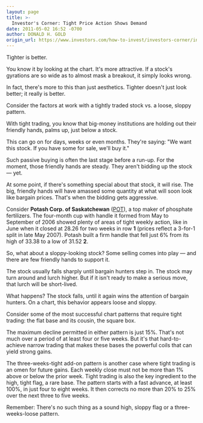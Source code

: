 ```yaml
---
layout: page
title: >-
  Investor's Corner: Tight Price Action Shows Demand
date: 2011-05-02 16:52 -0700
author: DONALD H. GOLD
origin_url: https://www.investors.com/how-to-invest/investors-corner/investors-corner-tight-price-action-shows-demand
---
```





Tighter is better.

  

You know it by looking at the chart. It's more attractive. If a stock's gyrations are so wide as to almost mask a breakout, it simply looks wrong.

  

In fact, there's more to this than just aesthetics. Tighter doesn't just look better; it really is better.

  

Consider the factors at work with a tightly traded stock vs. a loose, sloppy pattern.

  

With tight trading, you know that big-money institutions are holding out their friendly hands, palms up, just below a stock.

  

This can go on for days, weeks or even months. They're saying: "We want this stock. If you have some for sale, we'll buy it."

  

Such passive buying is often the last stage before a run-up. For the moment, those friendly hands are steady. They aren't bidding up the stock — yet.

  

At some point, if there's something special about that stock, it will rise. The big, friendly hands will have amassed some quantity at what will soon look like bargain prices. That's when the bidding gets aggressive.

  

Consider **Potash Corp. of Saskatchewan** ([POT](https://research.investors.com/quote.aspx?symbol=POT)), a top maker of phosphate fertilizers. The four-month cup with handle it formed from May to September of 2006 showed plenty of areas of tight weekly action, like in June when it closed at 28.26 for two weeks in row **1** (prices reflect a 3-for-1 split in late May 2007). Potash built a firm handle that fell just 6% from its high of 33.38 to a low of 31.52 **2**.

  

So, what about a sloppy-looking stock? Some selling comes into play — and there are few friendly hands to support it.

  

The stock usually falls sharply until bargain hunters step in. The stock may turn around and lurch higher. But if it isn't ready to make a serious move, that lurch will be short-lived.

  

What happens? The stock falls, until it again wins the attention of bargain hunters. On a chart, this behavior appears loose and sloppy.

  

Consider some of the most successful chart patterns that require tight trading: the flat base and its cousin, the square box.

  

The maximum decline permitted in either pattern is just 15%. That's not much over a period of at least four or five weeks. But it's that hard-to-achieve narrow trading that makes these bases the powerful coils that can yield strong gains.

  

The three-weeks-tight add-on pattern is another case where tight trading is an omen for future gains. Each weekly close must not be more than 1% above or below the prior week. Tight trading is also the key ingredient to the high, tight flag, a rare base. The pattern starts with a fast advance, at least 100%, in just four to eight weeks. It then corrects no more than 20% to 25% over the next three to five weeks.

  

Remember: There's no such thing as a sound high, sloppy flag or a three-weeks-loose pattern.




